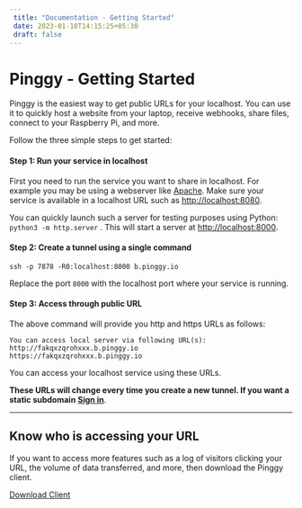 ```yaml
---
 title: "Documentation - Getting Started" 
 date: 2023-01-10T14:15:25+05:30 
 draft: false 
---
```


# Pinggy - Getting Started

Pinggy is the easiest way to get public URLs for your localhost. You can use it to quickly host a website from your laptop, receive webhooks, share files, connect to your Raspberry Pi, and more.

Follow the three simple steps to get started:

#### Step 1: Run your service in localhost

First you need to run the service you want to share in localhost. For example you may be using a webserver like <a href="https://httpd.apache.org" target="_blank">Apache</a>. Make sure your service is available in a localhost URL such as <a href="http://localhost:8080" target="_blank">http://localhost:8080</a>.

You can quickly launch such a server for testing purposes using Python: `python3 -m http.server` .
This will start a server at <a href="http://localhost:8000" target="_blank">http://localhost:8000</a>.


#### Step 2: Create a tunnel using a single command


```
ssh -p 7878 -R0:localhost:8000 b.pinggy.io
```

Replace the port `8000` with the localhost port where your service is running.


#### Step 3: Access through public URL

The above command will provide you http and https URLs as follows:

```
You can access local server via following URL(s):
http://fakqxzqrohxxx.b.pinggy.io
https://fakqxzqrohxxx.b.pinggy.io
```

You can access your localhost service using these URLs.

**These URLs will change every time you create a new tunnel. If you want a static subdomain** <b><a target="_blank" href="http://dashboard.pinggy.io">Sign in</a></b>.


----

## Know who is accessing your URL

If you want to access more features such as a log of visitors clicking your URL, the volume of data transferred, and more, then download the Pinggy client.

<a id="downloadlink" href="https://pinggy.io/download/" target="_blank" class="btn btn-primary px-4 py-2 mx-2 my-md-2 my-1">Download Client <span id="downloadlinktext"></span></a>

